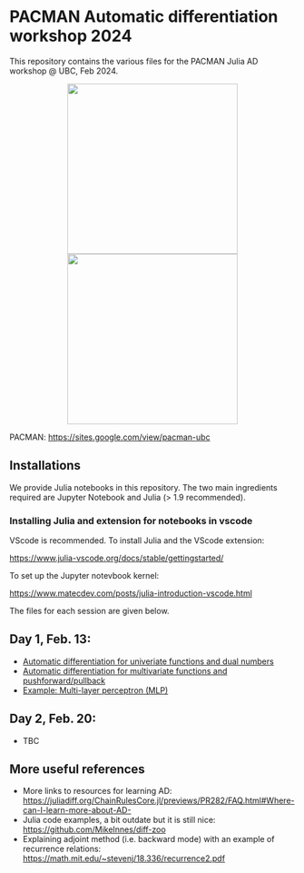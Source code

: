 # PACMAN Automatic differentiation workshop 2024

This repository contains the various files for the PACMAN Julia AD workshop @ UBC, Feb 2024. 

<div align="center">
  <img src="https://github.com/CheukHinHoJerry/PACMAN_ADworkshop/assets/83716598/83112a35-e5e6-49c9-b663-2e33ab676344" width="300" height="300"/>
  <img src="https://github.com/CheukHinHoJerry/PACMAN_ADworkshop/assets/83716598/d94df028-ab92-4b37-9bdb-555cadf06370" width="300" height="300"/>
</div>

PACMAN: https://sites.google.com/view/pacman-ubc

## Installations

We provide Julia notebooks in this repository. The two main ingredients required are Jupyter Notebook and Julia (> 1.9 recommended).

### Installing Julia and extension for notebooks in vscode

VScode is recommended. To install Julia and the VScode extension:

https://www.julia-vscode.org/docs/stable/gettingstarted/

To set up the Jupyter notevbook kernel:

https://www.matecdev.com/posts/julia-introduction-vscode.html

The files for each session are given below.
## Day 1, Feb. 13:
* [Automatic differentiation for univeriate functions and dual numbers](Day1/Univariate.ipynb)
* [Automatic differentiation for multivariate functions and pushforward/pullback](Day1/Multivariate.ipynb)
* [Example: Multi-layer perceptron (MLP)](Day1/CodeExample.ipynb)

## Day 2, Feb. 20:
* TBC


## More useful references
* More links to resources for learning AD: https://juliadiff.org/ChainRulesCore.jl/previews/PR282/FAQ.html#Where-can-I-learn-more-about-AD-
* Julia code examples, a bit outdate but it is still nice: https://github.com/MikeInnes/diff-zoo
* Explaining adjoint method (i.e. backward mode) with an example of recurrence relations: https://math.mit.edu/~stevenj/18.336/recurrence2.pdf
